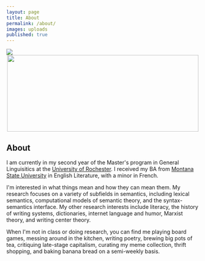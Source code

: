 ```yaml
---
layout: page
title: About
permalink: /about/
images: uploads
published: true
---
```


<img src="uploads/hammock.jpg" srcset="uploads/hammock.jpg" />


<center>
<img src="uploads/hammock.png" srcset="uploads/hammock.png" width=500 height=200 /></center>

## About 

I am currently in my second year of the Master's program in General Linguisitics at the [University of Rochester](http://www.sas.rochester.edu/lin/). I received my BA from [Montana State University](http://www.montana.edu/) in English Literature, with a minor in French.

I'm interested in what things mean and how they can mean them. My research focuses on a variety of subfields in semantics, including lexical semantics, computational models of semantic theory, and the syntax-semantics interface. My other research interests include literacy, the history of writing systems, dictionaries, internet language and humor, Marxist theory, and writing center theory.

When I'm not in class or doing research, you can find me playing board games, messing around in the kitchen, writing poetry, brewing big pots of tea, critiquing late-stage capitalism, curating my meme collection, thrift shopping, and baking banana bread on a semi-weekly basis.

